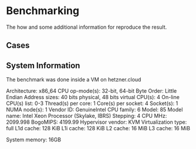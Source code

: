 # Benchmarking

The how and some additional information for reproduce the result.

## Cases

## System Information

The benchmark was done inside a VM on hetzner.cloud

Architecture:                       x86_64
CPU op-mode(s):                     32-bit, 64-bit
Byte Order:                         Little Endian
Address sizes:                      40 bits physical, 48 bits virtual
CPU(s):                             4
On-line CPU(s) list:                0-3
Thread(s) per core:                 1
Core(s) per socket:                 4
Socket(s):                          1
NUMA node(s):                       1
Vendor ID:                          GenuineIntel
CPU family:                         6
Model:                              85
Model name:                         Intel Xeon Processor (Skylake, IBRS)
Stepping:                           4
CPU MHz:                            2099.998
BogoMIPS:                           4199.99
Hypervisor vendor:                  KVM
Virtualization type:                full
L1d cache:                          128 KiB
L1i cache:                          128 KiB
L2 cache:                           16 MiB
L3 cache:                           16 MiB

System memory: 16GB
